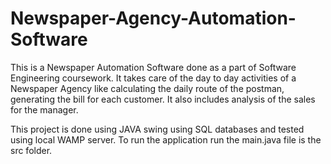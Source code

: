 # Newspaper-Agency-Automation-Software





This is a Newspaper Automation Software done as a part of Software Engineering coursework. It takes care of the day to day activities of a Newspaper Agency like calculating the daily route of the postman, generating the bill for each customer. It also includes analysis of the sales for the manager.

This project is done using JAVA swing using SQL databases and tested using local WAMP server. To run the application run the main.java file is the src folder.
